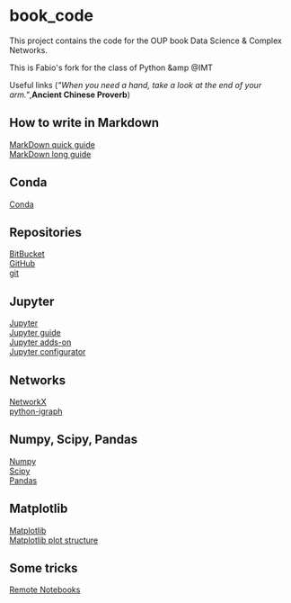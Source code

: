 # book_code
This project contains the code for the OUP book Data Science &amp; Complex Networks.

This is Fabio's fork for the class of Python &amp @IMT

Useful links (_"When you need a hand, take a look at the end of your arm."_,**Ancient Chinese Proverb**)
## How to write in Markdown
[MarkDown quick guide](https://daringfireball.net/projects/markdown/syntax#link)  
[MarkDown long guide](https://markdown-guide.readthedocs.io/en/latest/index.html)

## Conda
[Conda](https://conda.io/docs/index.html)

## Repositories
[BitBucket](https://bitbucket.org/product)  
[GitHub](https://github.com/)  
[git](https://git-scm.com/)

## Jupyter
[Jupyter](http://jupyter.org/index.html)  
[Jupyter guide](https://jupyter-notebook.readthedocs.io/en/stable/index.html)  
[Jupyter adds-on](https://github.com/ipython-contrib/jupyter_contrib_nbextensions)  
[Jupyter configurator](https://github.com/Jupyter-contrib/jupyter_nbextensions_configurator)

## Networks
[NetworkX](https://networkx.github.io/documentation/stable/index.html)  
[python-igraph](http://igraph.org/python/)

## Numpy, Scipy, Pandas
[Numpy](http://www.numpy.org/ "The best module ever")  
[Scipy](https://scipy.org/)  
[Pandas](http://pandas.pydata.org/pandas-docs/stable/index.html#)

## Matplotlib
[Matplotlib](https://matplotlib.org/index.html "A nightmare")  
[Matplotlib plot structure](https://matplotlib.org/tutorials/introductory/usage.html#sphx-glr-tutorials-introductory-usage-py "Something I should read more carefully every time")

## Some tricks
[Remote Notebooks](https://coderwall.com/p/ohk6cg/remote-access-to-ipython-notebooks-via-ssh)

